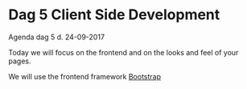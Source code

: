# Dag 5 Client Side Development
Agenda dag 5 d. 24-09-2017

Today we will focus on the frontend and on the looks and feel of your pages.

We will use the frontend framework [Bootstrap]()
